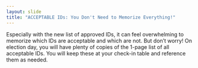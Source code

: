 ```yaml
---
layout: slide
title: "ACCEPTABLE IDs: You Don't Need to Memorize Everything!"
---
```


Especially with the new list of approved IDs, it can feel overwhelming to memorize which IDs are acceptable and which are not. But don’t worry! On election day, you will have plenty of copies of the 1-page list of all acceptable IDs. You will keep these at your check-in table and reference them as needed.

